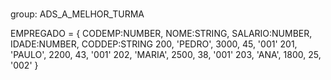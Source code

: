 # 
group: ADS_A_MELHOR_TURMA

EMPREGADO = {
CODEMP:NUMBER, NOME:STRING, SALARIO:NUMBER, IDADE:NUMBER, CODDEP:STRING
200, 'PEDRO', 3000, 45, '001'
201, 'PAULO', 2200, 43, '001'
202, 'MARIA', 2500, 38, '001'
203, 'ANA', 1800, 25, '002'
}
